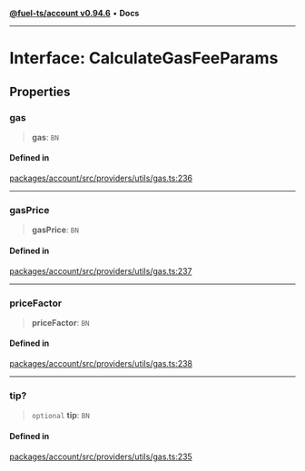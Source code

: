 [**@fuel-ts/account v0.94.6**](../index.md) • **Docs**

***

# Interface: CalculateGasFeeParams

## Properties

### gas

> **gas**: `BN`

#### Defined in

[packages/account/src/providers/utils/gas.ts:236](https://github.com/FuelLabs/fuels-ts/blob/edc427a506b3935e5c3045680dbc2670666cb638/packages/account/src/providers/utils/gas.ts#L236)

***

### gasPrice

> **gasPrice**: `BN`

#### Defined in

[packages/account/src/providers/utils/gas.ts:237](https://github.com/FuelLabs/fuels-ts/blob/edc427a506b3935e5c3045680dbc2670666cb638/packages/account/src/providers/utils/gas.ts#L237)

***

### priceFactor

> **priceFactor**: `BN`

#### Defined in

[packages/account/src/providers/utils/gas.ts:238](https://github.com/FuelLabs/fuels-ts/blob/edc427a506b3935e5c3045680dbc2670666cb638/packages/account/src/providers/utils/gas.ts#L238)

***

### tip?

> `optional` **tip**: `BN`

#### Defined in

[packages/account/src/providers/utils/gas.ts:235](https://github.com/FuelLabs/fuels-ts/blob/edc427a506b3935e5c3045680dbc2670666cb638/packages/account/src/providers/utils/gas.ts#L235)

